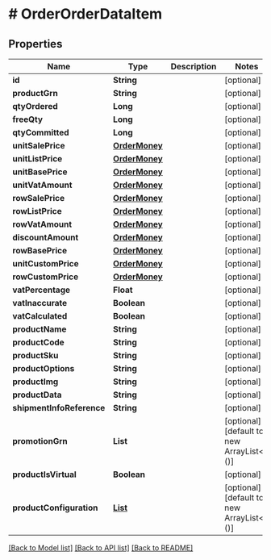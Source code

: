 # # OrderOrderDataItem


## Properties 


Name | Type | Description | Notes
------------ | ------------- | ------------- | -------------
**id**| **String** |   | [optional]
**productGrn**| **String** |   | [optional]
**qtyOrdered**| **Long** |   | [optional]
**freeQty**| **Long** |   | [optional]
**qtyCommitted**| **Long** |   | [optional]
**unitSalePrice**| [**OrderMoney**](OrderMoney.md) |   | [optional]
**unitListPrice**| [**OrderMoney**](OrderMoney.md) |   | [optional]
**unitBasePrice**| [**OrderMoney**](OrderMoney.md) |   | [optional]
**unitVatAmount**| [**OrderMoney**](OrderMoney.md) |   | [optional]
**rowSalePrice**| [**OrderMoney**](OrderMoney.md) |   | [optional]
**rowListPrice**| [**OrderMoney**](OrderMoney.md) |   | [optional]
**rowVatAmount**| [**OrderMoney**](OrderMoney.md) |   | [optional]
**discountAmount**| [**OrderMoney**](OrderMoney.md) |   | [optional]
**rowBasePrice**| [**OrderMoney**](OrderMoney.md) |   | [optional]
**unitCustomPrice**| [**OrderMoney**](OrderMoney.md) |   | [optional]
**rowCustomPrice**| [**OrderMoney**](OrderMoney.md) |   | [optional]
**vatPercentage**| **Float** |   | [optional]
**vatInaccurate**| **Boolean** |   | [optional]
**vatCalculated**| **Boolean** |   | [optional]
**productName**| **String** |   | [optional]
**productCode**| **String** |   | [optional]
**productSku**| **String** |   | [optional]
**productOptions**| **String** |   | [optional]
**productImg**| **String** |   | [optional]
**productData**| **String** |   | [optional]
**shipmentInfoReference**| **String** |   | [optional]
**promotionGrn**| **List<String>** |   | [optional] [default to new ArrayList<>()]
**productIsVirtual**| **Boolean** |   | [optional]
**productConfiguration**| [**List<ItemProductConfigurationStep>**](ItemProductConfigurationStep.md) |   | [optional] [default to new ArrayList<>()]


[[Back to Model list]](../../README.md#models) [[Back to API list]](../../README.md#endpoints) [[Back to README]](../../README.md)

